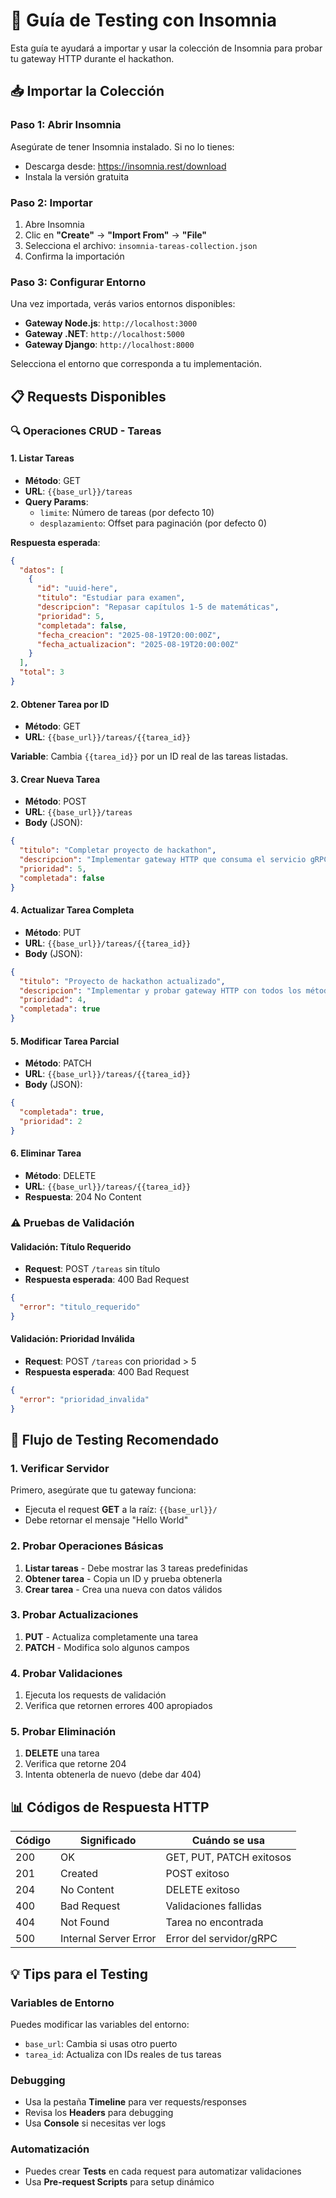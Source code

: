 # 🧪 Guía de Testing con Insomnia

Esta guía te ayudará a importar y usar la colección de Insomnia para probar tu gateway HTTP durante el hackathon.

## 📥 Importar la Colección

### Paso 1: Abrir Insomnia
Asegúrate de tener Insomnia instalado. Si no lo tienes:
- Descarga desde: https://insomnia.rest/download
- Instala la versión gratuita

### Paso 2: Importar
1. Abre Insomnia
2. Clic en **"Create"** → **"Import From"** → **"File"**
3. Selecciona el archivo: `insomnia-tareas-collection.json`
4. Confirma la importación

### Paso 3: Configurar Entorno
Una vez importada, verás varios entornos disponibles:

- **Gateway Node.js**: `http://localhost:3000`
- **Gateway .NET**: `http://localhost:5000`  
- **Gateway Django**: `http://localhost:8000`

Selecciona el entorno que corresponda a tu implementación.

## 📋 Requests Disponibles

### 🔍 **Operaciones CRUD - Tareas**

#### 1. Listar Tareas
- **Método**: GET
- **URL**: `{{base_url}}/tareas`
- **Query Params**:
  - `limite`: Número de tareas (por defecto 10)
  - `desplazamiento`: Offset para paginación (por defecto 0)

**Respuesta esperada**:
```json
{
  "datos": [
    {
      "id": "uuid-here",
      "titulo": "Estudiar para examen",
      "descripcion": "Repasar capítulos 1-5 de matemáticas",
      "prioridad": 5,
      "completada": false,
      "fecha_creacion": "2025-08-19T20:00:00Z",
      "fecha_actualizacion": "2025-08-19T20:00:00Z"
    }
  ],
  "total": 3
}
```

#### 2. Obtener Tarea por ID
- **Método**: GET
- **URL**: `{{base_url}}/tareas/{{tarea_id}}`

**Variable**: Cambia `{{tarea_id}}` por un ID real de las tareas listadas.

#### 3. Crear Nueva Tarea
- **Método**: POST
- **URL**: `{{base_url}}/tareas`
- **Body** (JSON):
```json
{
  "titulo": "Completar proyecto de hackathon",
  "descripcion": "Implementar gateway HTTP que consuma el servicio gRPC de tareas",
  "prioridad": 5,
  "completada": false
}
```

#### 4. Actualizar Tarea Completa
- **Método**: PUT
- **URL**: `{{base_url}}/tareas/{{tarea_id}}`
- **Body** (JSON):
```json
{
  "titulo": "Proyecto de hackathon actualizado",
  "descripcion": "Implementar y probar gateway HTTP con todos los métodos CRUD",
  "prioridad": 4,
  "completada": true
}
```

#### 5. Modificar Tarea Parcial
- **Método**: PATCH
- **URL**: `{{base_url}}/tareas/{{tarea_id}}`
- **Body** (JSON):
```json
{
  "completada": true,
  "prioridad": 2
}
```

#### 6. Eliminar Tarea
- **Método**: DELETE
- **URL**: `{{base_url}}/tareas/{{tarea_id}}`
- **Respuesta**: 204 No Content

### ⚠️ **Pruebas de Validación**

#### Validación: Título Requerido
- **Request**: POST `/tareas` sin título
- **Respuesta esperada**: 400 Bad Request
```json
{
  "error": "titulo_requerido"
}
```

#### Validación: Prioridad Inválida
- **Request**: POST `/tareas` con prioridad > 5
- **Respuesta esperada**: 400 Bad Request
```json
{
  "error": "prioridad_invalida"
}
```

## 🎯 Flujo de Testing Recomendado

### 1. Verificar Servidor
Primero, asegúrate que tu gateway funciona:
- Ejecuta el request **GET** a la raíz: `{{base_url}}/`
- Debe retornar el mensaje "Hello World"

### 2. Probar Operaciones Básicas
1. **Listar tareas** - Debe mostrar las 3 tareas predefinidas
2. **Obtener tarea** - Copia un ID y prueba obtenerla
3. **Crear tarea** - Crea una nueva con datos válidos

### 3. Probar Actualizaciones
1. **PUT** - Actualiza completamente una tarea
2. **PATCH** - Modifica solo algunos campos

### 4. Probar Validaciones
1. Ejecuta los requests de validación
2. Verifica que retornen errores 400 apropiados

### 5. Probar Eliminación
1. **DELETE** una tarea
2. Verifica que retorne 204
3. Intenta obtenerla de nuevo (debe dar 404)

## 📊 Códigos de Respuesta HTTP

| Código | Significado | Cuándo se usa |
|--------|-------------|---------------|
| 200 | OK | GET, PUT, PATCH exitosos |
| 201 | Created | POST exitoso |
| 204 | No Content | DELETE exitoso |
| 400 | Bad Request | Validaciones fallidas |
| 404 | Not Found | Tarea no encontrada |
| 500 | Internal Server Error | Error del servidor/gRPC |

## 💡 Tips para el Testing

### Variables de Entorno
Puedes modificar las variables del entorno:
- `base_url`: Cambia si usas otro puerto
- `tarea_id`: Actualiza con IDs reales de tus tareas

### Debugging
- Usa la pestaña **Timeline** para ver requests/responses
- Revisa los **Headers** para debugging
- Usa **Console** si necesitas ver logs

### Automatización
- Puedes crear **Tests** en cada request para automatizar validaciones
- Usa **Pre-request Scripts** para setup dinámico

